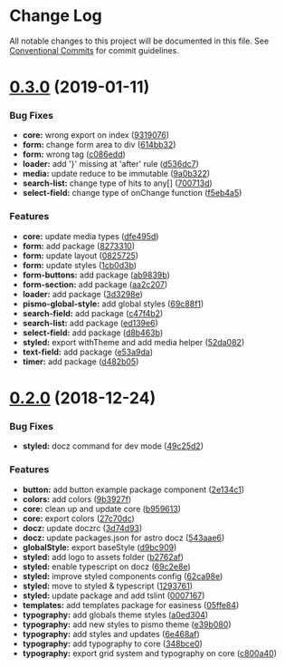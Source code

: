 # Change Log

All notable changes to this project will be documented in this file.
See [Conventional Commits](https://conventionalcommits.org) for commit guidelines.

# [0.3.0](https://github.com/pismo/bolt/compare/v0.2.0...v0.3.0) (2019-01-11)


### Bug Fixes

* **core:** wrong export on index ([9319076](https://github.com/pismo/bolt/commit/9319076))
* **form:** change form area to div ([614bb32](https://github.com/pismo/bolt/commit/614bb32))
* **form:** wrong tag ([c086edd](https://github.com/pismo/bolt/commit/c086edd))
* **loader:** add '}' missing at 'after' rule ([d536dc7](https://github.com/pismo/bolt/commit/d536dc7))
* **media:** update reduce to be immutable ([9a0b322](https://github.com/pismo/bolt/commit/9a0b322))
* **search-list:** change type of hits to any[] ([700713d](https://github.com/pismo/bolt/commit/700713d))
* **select-field:** change type of onChange function ([f5eb4a5](https://github.com/pismo/bolt/commit/f5eb4a5))


### Features

* **core:** update media types ([dfe495d](https://github.com/pismo/bolt/commit/dfe495d))
* **form:** add package ([8273310](https://github.com/pismo/bolt/commit/8273310))
* **form:** update layout ([0825725](https://github.com/pismo/bolt/commit/0825725))
* **form:** update styles ([1cb0d3b](https://github.com/pismo/bolt/commit/1cb0d3b))
* **form-buttons:** add package ([ab9839b](https://github.com/pismo/bolt/commit/ab9839b))
* **form-section:** add package ([aa2c207](https://github.com/pismo/bolt/commit/aa2c207))
* **loader:** add package ([3d3298e](https://github.com/pismo/bolt/commit/3d3298e))
* **pismo-global-style:** add global styles ([69c88f1](https://github.com/pismo/bolt/commit/69c88f1))
* **search-field:** add package ([c47f4b2](https://github.com/pismo/bolt/commit/c47f4b2))
* **search-list:** add package ([ed139e6](https://github.com/pismo/bolt/commit/ed139e6))
* **select-field:** add package ([d8b463b](https://github.com/pismo/bolt/commit/d8b463b))
* **styled:** export withTheme and add media helper ([52da082](https://github.com/pismo/bolt/commit/52da082))
* **text-field:** add package ([e53a9da](https://github.com/pismo/bolt/commit/e53a9da))
* **timer:** add package ([d482b05](https://github.com/pismo/bolt/commit/d482b05))





# [0.2.0](https://github.com/pismo/bolt/compare/v0.0.1-32...v0.2.0) (2018-12-24)


### Bug Fixes

* **styled:** docz command for dev mode ([49c25d2](https://github.com/pismo/bolt/commit/49c25d2))


### Features

* **button:** add button example package component ([2e134c1](https://github.com/pismo/bolt/commit/2e134c1))
* **colors:** add colors ([9b3927f](https://github.com/pismo/bolt/commit/9b3927f))
* **core:** clean up and update core ([b959613](https://github.com/pismo/bolt/commit/b959613))
* **core:** export colors ([27c70dc](https://github.com/pismo/bolt/commit/27c70dc))
* **docz:** update doczrc ([3d74d93](https://github.com/pismo/bolt/commit/3d74d93))
* **docz:** update packages.json for astro docz ([543aae6](https://github.com/pismo/bolt/commit/543aae6))
* **globalStyle:** export baseStyle ([d9bc909](https://github.com/pismo/bolt/commit/d9bc909))
* **styled:** add logo to assets folder ([b2762af](https://github.com/pismo/bolt/commit/b2762af))
* **styled:** enable typescript on docz ([69c2e8e](https://github.com/pismo/bolt/commit/69c2e8e))
* **styled:** improve styled components config ([62ca98e](https://github.com/pismo/bolt/commit/62ca98e))
* **styled:** move to styled & typescript ([1293761](https://github.com/pismo/bolt/commit/1293761))
* **styled:** update package and add tslint ([0007167](https://github.com/pismo/bolt/commit/0007167))
* **templates:** add templates package for easiness ([05ffe84](https://github.com/pismo/bolt/commit/05ffe84))
* **typography:** add globals theme styles ([a0ed304](https://github.com/pismo/bolt/commit/a0ed304))
* **typography:** add new styles to pismo theme ([e39b080](https://github.com/pismo/bolt/commit/e39b080))
* **typography:** add styles and updates ([6e468af](https://github.com/pismo/bolt/commit/6e468af))
* **typography:** add typography to core ([348bce0](https://github.com/pismo/bolt/commit/348bce0))
* **typography:** export grid system and typography on core ([c800a40](https://github.com/pismo/bolt/commit/c800a40))
